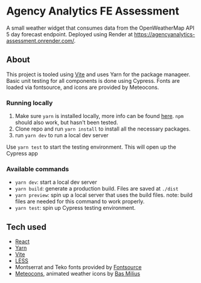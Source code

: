 # Agency Analytics FE Assessment
A small weather widget that consumes data from the OpenWeatherMap API 5 day forecast endpoint. Deployed using Render at https://agencyanalytics-assessment.onrender.com/.

## About
This project is tooled using [Vite](vitejs.dev/) and uses Yarn for the package manageer. Basic unit testing for all components is done using Cypress. Fonts are loaded via fontsource, and icons are provided by Meteocons.

### Running locally

1. Make sure `yarn` is installed locally, more info can be found [here](https://classic.yarnpkg.com/lang/en/docs/install/#mac-stable). `npm` should also work, but hasn't been tested.
2. Clone repo and run `yarn install` to install all the necessary packages.
3. run `yarn dev` to run a local dev server

Use `yarn test` to start the testing environment. This will open up the Cypress app

### Available commands

- `yarn dev`: start a local dev server
- `yarn build`: generate a production build. Files are saved at `./dist`
- `yarn preview`: spin up a local server that uses the build files. note: build files are needed for this command to work properly.
- `yarn test`: spin up Cypress testing environment.

## Tech used
- [React](https://reactjs.org/)
- [Yarn](https://yarnpkg.com/)
- [Vite](vitejs.dev/)
- [LESS](https://lesscss.org/)
- Montserrat and Teko fonts provided by [Fontsource](https://fontsource.org/)
- [Meteocons](https://bas.dev/work/meteocons), animated weather icons by [Bas Milius](https://bas.dev/about)